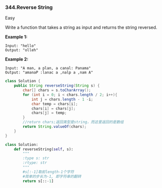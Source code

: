 ### 344.Reverse String

Easy

Write a function that takes a string as input and returns the string reversed.

**Example 1:**

```
Input: "hello"
Output: "olleh"
```

**Example 2:**

```
Input: "A man, a plan, a canal: Panama"
Output: "amanaP :lanac a ,nalp a ,nam A"
```

````java
class Solution {
    public String reverseString(String s) {
        char[] chars = s.toCharArray();
        for (int i = 0; i < chars.length / 2; i++){
            int j = chars.length - 1 -i;
            char temp = chars[i];
            chars[i] = chars[j];
            chars[j] = temp;
        }
        //return chars;返回类型是string，而这里返回的是数组
        return String.valueOf(chars);
    }
}
````

````python
class Solution:
    def reverseString(self, s):
        """
        :type s: str
        :rtype: str
        """
        #s[:-1]取前length-1个字符
        #简单的步长为-1, 即字符串的翻转
        return s[::-1]
````



